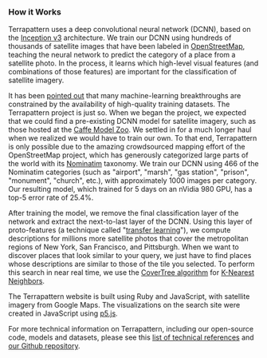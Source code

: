 ### How it Works

Terrapattern uses a deep convolutional neural network (DCNN), based on the [Inception v3](http://arxiv.org/abs/1512.00567) architecture. We train our DCNN using hundreds of thousands of satellite images that have been labeled in [OpenStreetMap](https://www.openstreetmap.org/), teaching the neural network to predict the category of a place from a satellite photo. In the process, it learns which high-level visual features (and combinations of those features) are important for the classification of satellite imagery. 

It has been [pointed out](http://www.spacemachine.net/views/2016/3/datasets-over-algorithms) that many machine-learning breakthroughs are constrained by the availability of high-quality training datasets. The Terrapattern project is just so. When we began the project, we expected that we could find a pre-existing DCNN model for satellite imagery, such as those hosted at the [Caffe Model Zoo](http://caffe.berkeleyvision.org/model_zoo.html). We settled in for a much longer haul when we realized we would have to train our own. To that end, Terrapattern is only possible due to the amazing crowdsourced mapping effort of the OpenStreetMap project, which has generously categorized large parts of the world with its [Nominatim](http://wiki.openstreetmap.org/wiki/Nominatim/Special_Phrases/EN) taxonomy. We train our DCNN using 466 of the Nominatim categories (such as "airport", "marsh", "gas station", "prison", "monument", "church", etc.), with approximately 1000 images per category. Our resulting model, which trained for 5 days on an nVidia 980 GPU, has a top-5 error rate of 25.4%.

After training the model, we remove the final classification layer of the network and extract the next-to-last layer of the DCNN. Using this layer of proto-features (a technique called "[transfer learning](https://www.tensorflow.org/versions/r0.8/tutorials/image_recognition/index.html)"), we compute descriptions for millions more satellite photos that cover the metropolitan regions of New York, San Francisco, and Pittsburgh. When we want to discover places that look similar to your query, we just have to find places whose descriptions are similar to those of the tile you selected. To perform this search in near real time, we use the [CoverTree algorithm](https://github.com/manzilzaheer/CoverTree) for [K-Nearest Neighbors](https://en.wikipedia.org/wiki/K-nearest_neighbors_algorithm).

The Terrapattern website is built using Ruby and JavaScript, with satellite imagery from Google Maps. The visualizations on the search site were created in JavaScript using [p5.js](http://p5js.org/). 

For more technical information on Terrapattern, including our open-source code, models and datasets, please see this [list of technical references](http://www.terrapattern.com/references#technical-bibliography) and [our Github repository](http://github.com/workergnome/terrapattern).